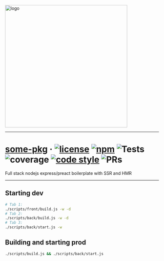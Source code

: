 <img width="400px" style="max-width: 100%;" src="https://raw.github.com/witneyjs/witney/master/static/readme/logo.png" alt="logo"/>

-------


# [some-pkg](https://github.com/witneyjs/witney) &middot; <a href="https://opensource.org/licenses/MIT"><img src="https://raw.github.com/witneyjs/witney/master/static/readme/gen-badges/badge.0.svg?sanitize=true" alt="license"></a> <a href="https://www.npmjs.com/package/some-pkg"><img src="https://raw.github.com/witneyjs/witney/master/static/readme/gen-badges/badge.1.svg?sanitize=true" alt="npm"></a> <img src="https://raw.github.com/witneyjs/witney/master/static/readme/gen-badges/badge.2.svg?sanitize=true" alt="Tests"> <img src="https://raw.github.com/witneyjs/witney/master/static/readme/gen-badges/badge.3.svg?sanitize=true" alt="coverage"> <a href="https://prettier.io/"><img src="https://raw.github.com/witneyjs/witney/master/static/readme/gen-badges/badge.4.svg?sanitize=true" alt="code style"></a> <img src="https://raw.github.com/witneyjs/witney/master/static/readme/gen-badges/badge.5.svg?sanitize=true" alt="PRs"> 

Full stack nodejs express/preact boilerplate with SSR and HMR

-------

## Starting dev

```bash
# Tab 1:
./scripts/front/build.js -w -d
# Tab 2:
./scripts/back/build.js -w -d
# Tab 3:
./scripts/back/start.js -w
```

## Building and starting prod
```bash
./scripts/build.js && ./scripts/back/start.js
```